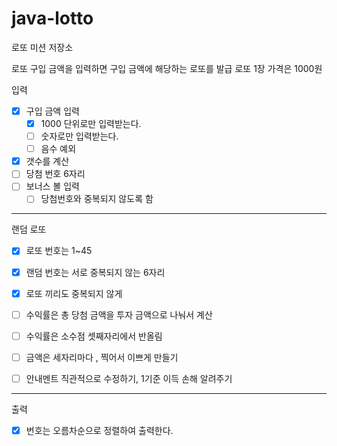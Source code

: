 # java-lotto

로또 미션 저장소

로또 구입 금액을 입력하면 구입 금액에 해당하는 로또를 발급
로또 1장 가격은 1000원

입력
- [X] 구입 금액 입력
  - [X] 1000 단위로만 입력받는다.
  - [ ] 숫자로만 입력받는다.
  - [ ] 음수 예외
- [X] 갯수를 계산
- [ ] 당첨 번호 6자리
- [ ] 보너스 볼 입력
  - [ ] 당첨번호와 중복되지 않도록 함
---
랜덤 로또
- [X] 로또 번호는 1~45
- [X] 랜덤 번호는 서로 중복되지 않는 6자리
- [X] 로또 끼리도 중복되지 않게

- [ ] 수익률은 총 당첨 금액을 투자 금액으로 나눠서 계산 
- [ ] 수익률은 소수점 셋째자리에서 반올림
- [ ] 금액은 세자리마다 , 찍어서 이쁘게 만들기
- [ ] 안내멘트 직관적으로 수정하기, 1기준 이득 손해 알려주기
----

출력
 - [X] 번호는 오름차순으로 정렬하여 출력한다.


